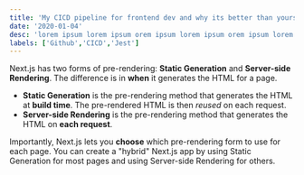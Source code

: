 ```yaml
---
title: 'My CICD pipeline for frontend dev and why its better than yours'
date: '2020-01-04'
desc: 'lorem ipsum lorem ipsum orem ipsum lorem ipsum orem ipsum lorem ipsum orem ipsum lorem ipsum orem ipsum lorem ipsum orem ipsum lorem ipsum orem ipsum lorem ipsum orem ipsum lorem ipsum orem ipsum lorem ipsum orem ipsum lorem ipsum orem ipsum lorem ipsum orem ipsum lorem ipsum orem ipsum lorem ipsum orem ipsum lorem ipsum '
labels: ['Github','CICD','Jest']
---
```


Next.js has two forms of pre-rendering: **Static Generation** and **Server-side Rendering**. The difference is in **when** it generates the HTML for a page.

- **Static Generation** is the pre-rendering method that generates the HTML at **build time**. The pre-rendered HTML is then _reused_ on each request.
- **Server-side Rendering** is the pre-rendering method that generates the HTML on **each request**.

Importantly, Next.js lets you **choose** which pre-rendering form to use for each page. You can create a "hybrid" Next.js app by using Static Generation for most pages and using Server-side Rendering for others.